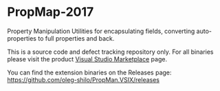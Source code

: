 # PropMap-2017
Property Manipulation Utilities for encapsulating fields, converting auto-properties to full properties and back.

This is a source code and defect tracking repository only. For all binaries please visit the product [Visual Studio Marketplace](https://marketplace.visualstudio.com/items?itemName=OlegShilo.PropMan-VS2017) page.

You can find the extension binaries on the Releases page: https://github.com/oleg-shilo/PropMan.VSIX/releases
